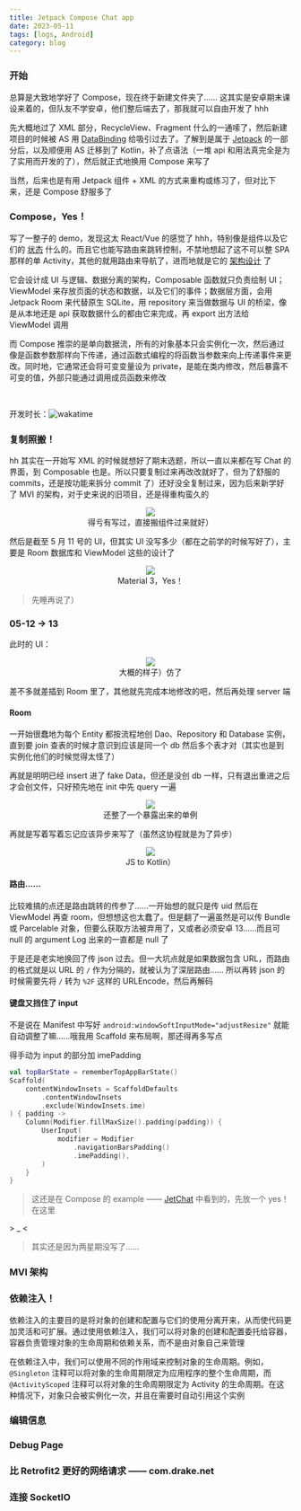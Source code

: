 ```yaml
---
title: Jetpack Compose Chat app
date: 2023-05-11
tags: [logs, Android]
category: blog
---
```


### 开始

总算是大致地学好了 Compose，现在终于新建文件夹了...... 这其实是安卓期末课设来着的，但队友不学安卓，他们整后端去了，那我就可以自由开发了 hhh

先大概地过了 XML 部分，RecycleView、Fragment 什么的一通嗦了，然后新建项目的时候被 AS 用 [DataBinding][DataBinding] 给吸引过去了。了解到是属于 [Jetpack][Jetpack] 的一部分后，以及顺便用 AS 迁移到了 Kotlin，补了点语法（一堆 api 和用法真完全是为了实用而开发的了），然后就正式地换用 Compose 来写了

当然，后来也是有用 Jetpack 组件 + XML 的方式来重构或练习了，但对比下来，还是 Compose 舒服多了

### Compose，Yes！

写了一整子的 demo，发现这太 React/Vue 的感觉了 hhh，特别像是组件以及它们的 [状态][Compose_State] 什么的。而且它也能写路由来跳转控制，不禁地想起了这不可以整 SPA 那样的单 Activity，其他的就用路由来导航了，进而地就是它的 [架构设计][Compose_Structure] 了

它会设计成 UI 与逻辑、数据分离的架构，Composable 函数就只负责绘制 UI；ViewModel 来存放页面的状态和数据，以及它们的事件；数据层方面，会用 Jetpack Room 来代替原生 SQLite，用 repository 来当做数据与 UI 的桥梁，像是从本地还是 api 获取数据什么的都由它来完成，再 export 出方法给 ViewModel 调用

而 Compose 推崇的是单向数据流，所有的对象基本只会实例化一次，然后通过像是函数参数那样向下传递，通过函数式编程的将函数当参数来向上传递事件来更改。同时地，它通常还会将可变变量设为 private，是能在类内修改，然后暴露不可变的值，外部只能通过调用成员函数来修改

<br />

开发时长：![wakatime](https://wakatime.com/badge/user/0842a71f-c026-4b09-8aa0-f8398b4c3423/project/eba71aa8-b520-4043-a683-355b918aa75c.svg)

### 复制照搬！

hh 其实在一开始写 XML 的时候就想好了期末选题，所以一直以来都在写 Chat 的界面，到 Composable 也是。所以只要复制过来再改改就好了，但为了舒服的 commits，还是按功能来拆分 commit 了）还好没全复制过来，因为后来新学好了 MVI 的架构，对于史来说的旧项目，还是得重构蛮久的

<figure align="center"><img src="/img/dev-log/commits.webp"/><figcaption>
  得亏有写过，直接搬组件过来就好）
</figcaption></figure>

然后是截至 5 月 11 号的 UI，但其实 UI 没写多少（都在之前学的时候写好了），主要是 Room 数据库和 ViewModel 这些的设计了

<figure align="center"><img src="/img/dev-log/screenshot_0511.webp"/><figcaption>
  Material 3，Yes！
</figcaption></figure>

> 先睡再说了）

### 05-12 -> 13

此时的 UI：

<figure align="center"><img class="w40" src="/img/dev-log/message.webp"/><figcaption>
  大概的样子）仿了
</figcaption></figure>

差不多就差插到 Room 里了，其他就先完成本地修改的吧，然后再处理 server 端

#### Room

一开始很蠢地为每个 Entity 都按流程地创 Dao、Repository 和 Database 实例，直到要 join 查表的时候才意识到应该是同一个 db 然后多个表才对（其实也是到实例化他们的时候觉得太怪了）

再就是明明已经 insert 进了 fake Data，但还是没创 db 一样，只有退出重进之后才会创文件，只好预先地在 init 中先 query 一遍

<figure align="center"><img src="/img/dev-log/repoProvider.webp"/><figcaption>
 还整了一个暴露出来的单例
</figcaption></figure>

再就是写着写着忘记应该异步来写了（虽然这协程就是为了异步）

<figure align="center"><img src="/img/dev-log/async.webp"/><figcaption>
  JS to Kotlin）
</figcaption></figure>

#### 路由......

比较难搞的点还是路由跳转的传参了......一开始想的就只是传 uid 然后在 ViewModel 再查 room，但想想这也太蠢了。但是翻了一遍虽然是可以传 Bundle 或 Parcelable 对象，但要么获取方法被弃用了，又或者必须安卓 13......而且可 null 的 argument Log 出来的一直都是 null 了

于是还是老实地换回了传 json 过去。但一大坑点就是如果数据包含 URL，而路由的格式就是以 URL 的 `/` 作为分隔的，就被认为了深层路由...... 所以再转 json 的时候需要先将 `/` 转为 `%2F` 这样的 URLEncode，然后再解码

#### 键盘又挡住了 input

不是说在 Manifest 中写好 `android:windowSoftInputMode="adjustResize"` 就能自动调整了嘛......哦我用 Scaffold 来布局啊，那还得再多写点

得手动为 input 的部分加 imePadding

```kotlin
val topBarState = rememberTopAppBarState()
Scaffold(
    contentWindowInsets = ScaffoldDefaults
        .contentWindowInsets
        .exclude(WindowInsets.ime)
) { padding ->
    Column(Modifier.fillMaxSize().padding(padding)) {
        UserInput(
            modifier = Modifier
                .navigationBarsPadding()
                .imePadding(),
        )
    }
}
```

> 这还是在 Compose 的 example —— [JetChat][JetChat] 中看到的，先放一个 yes！在这里

\> \_ \<

> 其实还是因为两星期没写了......

### MVI 架构

### 依赖注入！

依赖注入的主要目的是将对象的创建和配置与它们的使用分离开来，从而使代码更加灵活和可扩展。通过使用依赖注入，我们可以将对象的创建和配置委托给容器，容器负责管理对象的生命周期和依赖关系，而不是由对象自己来管理

在依赖注入中，我们可以使用不同的作用域来控制对象的生命周期。例如，`@Singleton` 注释可以将对象的生命周期限定为应用程序的整个生命周期，而 `@ActivityScoped` 注释可以将对象的生命周期限定为 Activity 的生命周期。在这种情况下，对象只会被实例化一次，并且在需要时自动引用这个实例

### 编辑信息

### Debug Page

### 比 Retrofit2 更好的网络请求 —— com.drake.net

### 连接 SocketIO

[DataBinding]: ../../../cs/android/XMLView/DataBinding.md
[Jetpack]: ../../../cs/android/Jetpack/README.md
[Compose_State]: ../../../gpt/android/ComposeState.md
[Compose_Structure]: ../../../gpt/android/ComposeStructure.md
[JetChat]: https://github.com/android/compose-samples/blob/main/Jetchat/app/src/main/java/com/example/compose/jetchat/conversation/Conversation.kt#L148-L150
